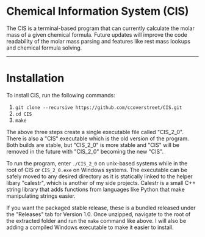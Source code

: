 # Chemical Information System (CIS)

The CIS is a terminal-based program that can currently calculate the molar mass of a given chemical formula. Future updates will improve the code readability of the molar mass parsing and features like rest mass lookups and chemical formula solving.

___
# Installation
To install CIS, run the following commands:
1. `git clone --recursive https://github.com/ccoverstreet/CIS.git`
2. `cd CIS`
3. `make`

The above three steps create a single executable file called "CIS_2_0". There is also a "CIS" executable which is the old version of the program. Both builds are stable, but "CIS_2_0" is more stable and "CIS" will be removed in the future with "CIS_2_0" becoming the new "CIS".

To run the program, enter `./CIS_2_0` on unix-based systems while in the root of CIS or `CIS_2_0.exe` on Windows systems. The executable can be safely moved to any desired directory as it is statically linked to the helper libary "calestr", which is another of my side projects. Calestr is a small C++ string library that adds functions from languages like Python that make manipulating strings easier.

If you want the packaged stable release, these is a bundled released under the "Releases" tab for Version 1.0. Once unzipped, navigate to the root of the extracted folder and run the `make` command like above. I will also be adding a compiled Windows executable to make it easier to install.
